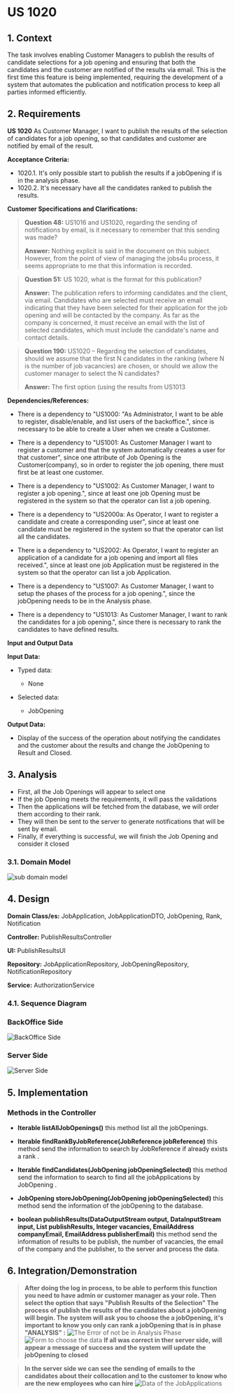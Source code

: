 # US 1020

## 1. Context

The task involves enabling Customer Managers to publish the results of candidate selections for a job opening and ensuring that both the candidates and the customer are notified of the results via email. This is the first time this feature is being implemented, requiring the development of a system that automates the publication and notification process to keep all parties informed efficiently.

## 2. Requirements

**US 1020**  As Customer Manager, I want to publish the results of the selection of candidates for a job opening, so that candidates and customer are notified by email of the result.

**Acceptance Criteria:**

- 1020.1. It's only possible start to publish the results if a jobOpening if is in the analysis phase.
- 1020.2. It's necessary have all the candidates ranked to publish the results.


**Customer Specifications and Clarifications:**

> **Question 48:** US1016 and US1020, regarding the sending of notifications by email, is it necessary to remember that this sending was made?
>
> **Answer:** Nothing explicit is said in the document on this subject. However, from the point of view of managing the jobs4u process, it seems appropriate to me that this information is recorded.


> **Question 51:** US 1020, what is the format for this publication?
>
> **Answer:** The publication refers to informing candidates and the client, via email. Candidates who are selected must receive an email indicating that they have been selected for 
> their application for the job opening and will be contacted by the company. As far as the company is concerned, it must receive an email with the list of selected candidates, which 
> must include the candidate's name and contact details.

> **Question 190:** US1020 – Regarding the selection of candidates, should we assume that the first N candidates in 
> the ranking (where N is the number of job vacancies) are chosen, or should we allow the customer manager to select the N candidates?
>
> **Answer:** The first option (using the results from US1013


**Dependencies/References:**

* There is a dependency to "US1000:  "As Administrator, I want to be able to register, disable/enable, and list users of the backoffice.", since is necessary to be able to create a User when we create a Customer.

* There is a dependency to "US1001: As Customer Manager I want to register a customer and that the system automatically creates a user for that customer", since one attribute of Job Opening is the Customer(company), so in order to register the job opening, there must first be at least one customer.

* There is a dependency to "US1002:  As Customer Manager, I want to register a job opening.", since at least one job Opening must be registered in the system so that the operator can list a job opening.

* There is a dependency to "US2000a:  As Operator, I want to register a candidate and create a corresponding user", since at least one candidate must be registered in the system so that the operator can list all the candidates.

* There is a dependency to "US2002: As Operator, I want to register an application of a candidate for a job opening and import all files received.", since at least one job Application must be registered in the system so that the operator can list a job Application.

* There is a dependency to "US1007: As Customer Manager, I want to setup the phases of the process for a job opening.", since the jobOpening needs to be in the Analysis phase.

* There is a dependency to "US1013: As Customer Manager, I want to rank the candidates for a job opening.", since there is necessary to rank the candidates to have defined results.

**Input and Output Data**

**Input Data:**

* Typed data:
    * None
    

* Selected data:
    * JobOpening


**Output Data:**
* Display of the success of the operation about notifying the candidates and the customer about the results and change the JobOpening to Result and Closed. 


## 3. Analysis

* First, all the Job Openings will appear to select one
* If the job Opening meets the requirements, it will pass the validations
* Then the applications will be fetched from the database, we will order them according to their rank. 
* They will then be sent to the server to generate notifications that will be sent by email. 
* Finally, if everything is successful, we will finish the Job Opening and consider it closed

### 3.1. Domain Model

![sub domain model](us1020_sub_domain_model.svg)

## 4. Design

**Domain Class/es:** JobApplication, JobApplicationDTO, JobOpening, Rank, Notification

**Controller:** PublishResultsController

**UI:** PublishResultsUI

**Repository:**	JobApplicationRepository, JobOpeningRepository, NotificationRepository

**Service:** AuthorizationService

### 4.1. Sequence Diagram

### **BackOffice Side**
![BackOffice Side ](us1020_sequence_diagram.svg "BackOffice Side")

### **Server Side**
![Server Side](us1020_sequence_diagramServer.svg "Server Side")


## 5. Implementation

### Methods in the Controller

* **Iterable<JobOpening> listAllJobOpenings()** this method list all the jobOpenings.

* **Iterable<Id> findRankByJobReference(JobReference jobReference)**  this method send the information to search by JobReference if already exists a rank .

* **Iterable<JobApplication> findCandidates(JobOpening jobOpeningSelected)**  this method send the information to search to find all the jobApplications by JobOpening .

* **JobOpening storeJobOpening(JobOpening jobOpeningSelected)** this method send the information of the jobOpening to the database.

* **boolean publishResults(DataOutputStream output, DataInputStream input, List<JobApplicationDTO> publishResults, Integer vacancies, EmailAddress companyEmail, EmailAddress publisherEmail)** this method send the information of results to be publish, the number of vacancies,
the email of the company and the publisher, to the server and process the data.

## 6. Integration/Demonstration


>**After doing the log in process, to be able to perform this function you need to have admin or customer manager as your role. Then select the option that says "Publish Results of the Selection"
The process of publish the results of the candidates about a jobOpening will begin. The system will ask you to choose the a jobOpening, it's important to know you only can rank a jobOpening that is
in phase "ANALYSIS" :**
![The Error of not be in Analysis Phase ](Integration_Demonstration/publish_results_3.png)
![Form to choose the data](Integration_Demonstration/publish_results_1.png)
> **If all was correct in ther server side, will appear a message of success and the system will update the jobOpening to closed**


> **In the server side we can see the sending of emails to the candidates about their collocation and to the customer to know who are the
new employees who can hire**
![Data of the JobApplications](Integration_Demonstration/publish_results_2.png)
